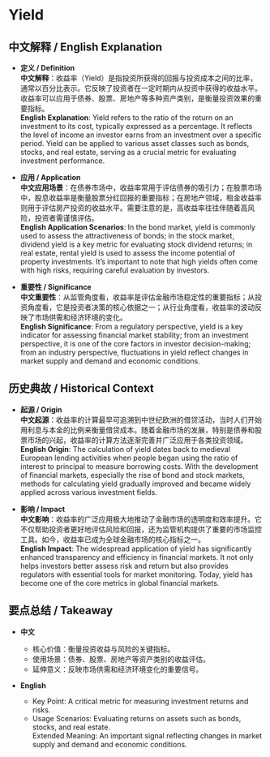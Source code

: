 # Yield

## 中文解释 / English Explanation

* **定义 / Definition**  
  **中文解释**：收益率（Yield）是指投资所获得的回报与投资成本之间的比率，通常以百分比表示。它反映了投资者在一定时期内从投资中获得的收益水平。收益率可以应用于债券、股票、房地产等多种资产类别，是衡量投资效果的重要指标。  
  **English Explanation**: Yield refers to the ratio of the return on an investment to its cost, typically expressed as a percentage. It reflects the level of income an investor earns from an investment over a specific period. Yield can be applied to various asset classes such as bonds, stocks, and real estate, serving as a crucial metric for evaluating investment performance.

* **应用 / Application**  
  **中文应用场景**：在债券市场中，收益率常用于评估债券的吸引力；在股票市场中，股息收益率是衡量股票分红回报的重要指标；在房地产领域，租金收益率则用于评估房产投资的收益水平。需要注意的是，高收益率往往伴随着高风险，投资者需谨慎评估。  
  **English Application Scenarios**: In the bond market, yield is commonly used to assess the attractiveness of bonds; in the stock market, dividend yield is a key metric for evaluating stock dividend returns; in real estate, rental yield is used to assess the income potential of property investments. It’s important to note that high yields often come with high risks, requiring careful evaluation by investors.

* **重要性 / Significance**  
  **中文重要性**：从监管角度看，收益率是评估金融市场稳定性的重要指标；从投资角度看，它是投资者决策的核心依据之一；从行业角度看，收益率的波动反映了市场供需和经济环境的变化。  
  **English Significance**: From a regulatory perspective, yield is a key indicator for assessing financial market stability; from an investment perspective, it is one of the core factors in investor decision-making; from an industry perspective, fluctuations in yield reflect changes in market supply and demand and economic conditions.

## 历史典故 / Historical Context

* **起源 / Origin**  
  **中文起源**：收益率的计算最早可追溯到中世纪欧洲的借贷活动，当时人们开始用利息与本金的比例来衡量借贷成本。随着金融市场的发展，特别是债券和股票市场的兴起，收益率的计算方法逐渐完善并广泛应用于各类投资领域。  
  **English Origin**: The calculation of yield dates back to medieval European lending activities when people began using the ratio of interest to principal to measure borrowing costs. With the development of financial markets, especially the rise of bond and stock markets, methods for calculating yield gradually improved and became widely applied across various investment fields.

* **影响 / Impact**  
  **中文影响**：收益率的广泛应用极大地推动了金融市场的透明度和效率提升。它不仅帮助投资者更好地评估风险和回报，还为监管机构提供了重要的市场监控工具。如今，收益率已成为全球金融市场的核心指标之一。  
  **English Impact**: The widespread application of yield has significantly enhanced transparency and efficiency in financial markets. It not only helps investors better assess risk and return but also provides regulators with essential tools for market monitoring. Today, yield has become one of the core metrics in global financial markets.

## 要点总结 / Takeaway

* **中文**  
  - 核心价值：衡量投资收益与风险的关键指标。  
  - 使用场景：债券、股票、房地产等资产类别的收益评估。  
  - 延伸意义：反映市场供需和经济环境变化的重要信号。

* **English**  
  - Key Point: A critical metric for measuring investment returns and risks.  
  - Usage Scenarios: Evaluating returns on assets such as bonds, stocks, and real estate.  
   Extended Meaning: An important signal reflecting changes in market supply and demand and economic conditions.